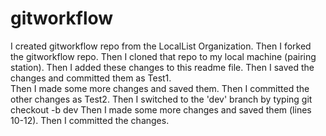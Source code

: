 # gitworkflow

I created gitworkflow repo from the LocalList Organization. 
Then I forked the gitworkflow repo.
Then I cloned that repo to my local machine (pairing station). 
Then I added these changes to this readme file. 
Then I saved the changes and committed them as Test1.  
Then I made some more changes and saved them. 
Then I committed the other changes as Test2. 
Then I switched to the 'dev' branch by typing git checkout -b dev
Then I made some more changes and saved them (lines 10-12).
Then I committed the changes. 